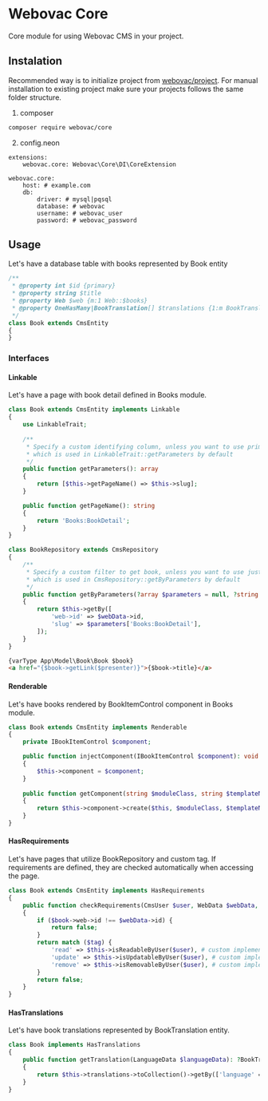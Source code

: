 # Webovac Core

Core module for using Webovac CMS in your project.

## Instalation

Recommended way is to initialize project from [webovac/project](https://www.github.com/webovac/project). For manual installation to existing project make sure your projects follows the same folder structure.

1. composer

```bash
composer require webovac/core
```

2. config.neon

```neon
extensions:
    webovac.core: Webovac\Core\DI\CoreExtension

webovac.core:
    host: # example.com
    db:
        driver: # mysql|pqsql
        database: # webovac
        username: # webovac_user
        password: # webovac_password
```

## Usage

Let's have a database table with books represented by Book entity

```php
/**
 * @property int $id {primary}
 * @property string $title 
 * @property Web $web {m:1 Web::$books} 
 * @property OneHasMany|BookTranslation[] $translations {1:m BookTranslation::$book, orderBy=language->rank}
 */
class Book extends CmsEntity
{
}
```

### Interfaces

#### Linkable

Let's have a page with book detail defined in Books module.

```php
class Book extends CmsEntity implements Linkable
{
    use LinkableTrait;
    
    /**
     * Specify a custom identifying column, unless you want to use primary key,
     * which is used in LinkableTrait::getParameters by default
     */ 
    public function getParameters(): array
    {
        return [$this->getPageName() => $this->slug];
    }

    public function getPageName(): string
    {
        return 'Books:BookDetail';
    }
}
```

```php
class BookRepository extends CmsRepository
{
    /**
     * Specify a custom filter to get book, unless you want to use just primary key,
     * which is used in CmsRepository::getByParameters by default
     */ 
    public function getByParameters(?array $parameters = null, ?string $path = null, ?WebData $webData = null): ?Book
    {
        return $this->getBy([
            'web->id' => $webData->id,
            'slug' => $parameters['Books:BookDetail'],
        ]);
    }
}
```

```html
{varType App\Model\Book\Book $book}
<a href="{$book->getLink($presenter)}">{$book->title}</a>
```

#### Renderable

Let's have books rendered by BookItemControl component in Books module.

```php
class Book extends CmsEntity implements Renderable
{    
    private IBookItemControl $component;

    public function injectComponent(IBookItemControl $component): void
    {
        $this->component = $component;
    }
    
    public function getComponent(string $moduleClass, string $templateName): BookItemControl
    {
        return $this->component->create($this, $moduleClass, $templateName);
    }
}
```

#### HasRequirements

Let's have pages that utilize BookRepository and custom tag. If requirements are defined, they are checked automatically when accessing the page.

```php
class Book extends CmsEntity implements HasRequirements
{
    public function checkRequirements(CmsUser $user, WebData $webData, ?string $tag = null): bool
    {
        if ($book->web->id !== $webData->id) {
            return false;
        }
        return match ($tag) {
            'read' => $this->isReadableByUser($user), # custom implementation
            'update' => $this->isUpdatableByUser($user), # custom implementation
            'remove' => $this->isRemovableByUser($user), # custom implementation
        }
        return false;
    }
}
```

#### HasTranslations

Let's have book translations represented by BookTranslation entity.

```php
class Book implements HasTranslations
{
    public function getTranslation(LanguageData $languageData): ?BookTranslation
    {
        return $this->translations->toCollection()->getBy(['language' => $languageData->id]);
    }
}
```
